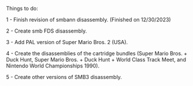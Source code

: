 Things to do:

1 - Finish revision of smbann disassembly. (Finished on 12/30/2023)

2 - Create smb FDS disassembly.

3 - Add PAL version of Super Mario Bros. 2 (USA).

4 - Create the disassemblies of the cartridge bundles (Super Mario Bros. + Duck Hunt, Super Mario Bros. + Duck Hunt + World Class Track Meet, and Nintendo World Championships 1990).

5 - Create other versions of SMB3 disassembly.
